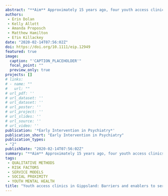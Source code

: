```yaml
---
abstract: "**Aim** Approximately 15 years ago, four youth access clinics (YACs) were established in the Gippsland region to improve mental and general healthcare for young people living in the region. The aim of the study was to examine the barriers and enablers for young people accessing the YACs in Gippsland. **Methods** Using qualitative methodology, nine female YAC staff members and seven youth YAC consumers were interviewed. Thematic analysis was utilized to identify important and consistent themes in the data derived through the consultation process. **Results** Barriers under four themes were identified: environmental (eg, limited transport); service (ie, limited opening hours); client (eg, parent permission) and staff (ie, retention of staff). Enablers were identified as environmental (ie, high social proximity), service (eg, funding), client (ie, awareness of service) and staff (eg, champion staff). **Conclusion** The success of new rural service models will likely depend on learning from what has already worked in some of the many small communities in this region. Beyond learning, further success and uptake of new service offerings will be enhanced through understanding community needs, obtaining community support and enhancing high social proximity."
authors:
 - Erin Dolan
 - Kelly Allott
 - Amanda Proposch
 - Matthew Hamilton
 - E?in Killackey
date: "2020-02-14T07:56:02Z"
doi: https://doi.org/10.1111/eip.12949
featured: true
image:
  caption: "'CAPTION_PLACEHOLDER'"
  focal_point: ""
  preview_only: true
projects: []
# links:
# - name: ""
#   url: ""
# url_pdf: ''
# url_dataset: ''
# url_dataset: ''
# url_poster: ''
# url_project: ''
# url_slides: ''
# url_source: ''
# url_video: '' 
publication: '*Early Intervention in Psychiatry*'
publication_short: "Early Intervention in Psychiatry"
publication_types:
- "2"
publishDate: "2020-02-14T07:56:02Z"
summary: "**Aim** Approximately 15 years ago, four youth access clinics (YACs) were established in the Gippsland region to improve mental and general healthcare for young people living in the region.  The aim of the study was to examine the barriers and enablers for young people accessing the YACs in Gippsland..."
tags:
 - QUALITATIVE METHODS
 - RISK FACTORS
 - SERVICE MODELS
 - SOCIAL PROXIMITY
 - YOUTH MENTAL HEALTH
title: "Youth access clinics in Gippsland: Barriers and enablers to service accessibility in rural settings"
---
```

